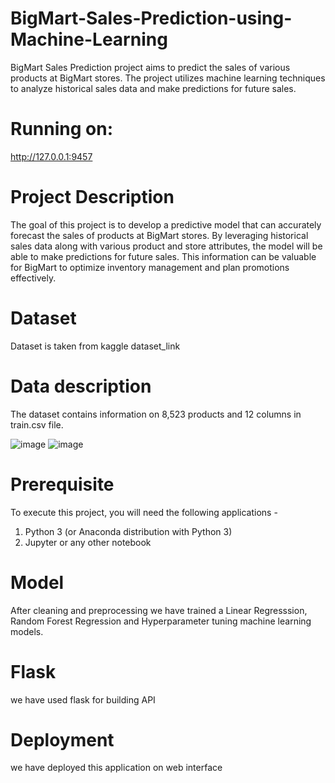 # BigMart-Sales-Prediction-using-Machine-Learning
   BigMart Sales Prediction project aims to predict the sales of various products at BigMart stores. The project utilizes machine learning techniques to analyze historical sales data and make predictions for future sales.
 # Running on:
   http://127.0.0.1:9457 
    
# Project Description
   The goal of this project is to develop a predictive model that can accurately forecast the sales of products at BigMart stores. By leveraging historical sales data along with various product and store attributes, the model will be able to make predictions for future sales. This information can be valuable for BigMart to optimize inventory management and plan promotions effectively.
   
# Dataset
   Dataset is taken from kaggle dataset_link
   
# Data description
   The dataset contains information on 8,523 products and 12 columns in train.csv file.
   
   ![image](https://github.com/Kaviya3001/Bigmart-Sales-Prediction-using-Machinne-Learning/assets/122618039/22ba3dec-e18f-4068-92b5-1a1cef824f46)
   ![image](https://github.com/Kaviya3001/Bigmart-Sales-Prediction-using-Machinne-Learning/assets/122618039/8eeb0f3f-69fe-4573-badb-85f623dd5451)
  
# Prerequisite
   To execute this project, you will need the following applications -
   1) Python 3 (or Anaconda distribution with Python 3)
   2) Jupyter or any other notebook
   
# Model
   After cleaning and preprocessing we have trained a Linear Regresssion, Random Forest Regression and Hyperparameter tuning machine learning models.
   
# Flask
   we have used flask for building API

# Deployment
   we have deployed this application on web interface
   
   
   




  
  
